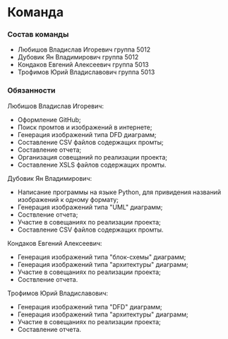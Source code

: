 # Команда

### Состав команды
- Любишов Владислав Игоревич группа 5012
- Дубовик Ян Владимирович группа 5012
- Кондаков Евгений Алексеевич группа 5013
- Трофимов Юрий Владиславович группа 5013

### Обязанности
Любишов Владислав Игоревич:
- Оформление GitHub;
- Поиск промтов и изображений в интернете;
- Генерация изображений типа DFD диаграмм;
- Составление CSV файлов содержащих промты;
- Составление отчета;
- Организация совещаний по реализации проекта;
- Составление XSLS файлов содержащих промты.

Дубовик Ян Владимирович:
- Написание программы на языке Python, для привидения названий изображений к одному формату;
- Генерация изображений типа "UML" диаграмм;
- Соствление отчета;
- Участие в совещаниях по реализации проекта;
- Составление CSV файлов содержащих промты.

Кондаков Евгений Алексеевич:
- Генерация изображений типа "блок-схемы" диаграмм;
- Генерация изображений типа "архитектуры" диаграмм;
- Участие в совещаниях по реализации проекта;
- Соствление отчета.

Трофимов Юрий Владиславович:
- Генерация изображений типа "DFD" диаграмм;
- Генерация изображений типа "архитектуры" диаграмм;
- Участие в совещаниях по реализации проекта;
- Составление отчета.
